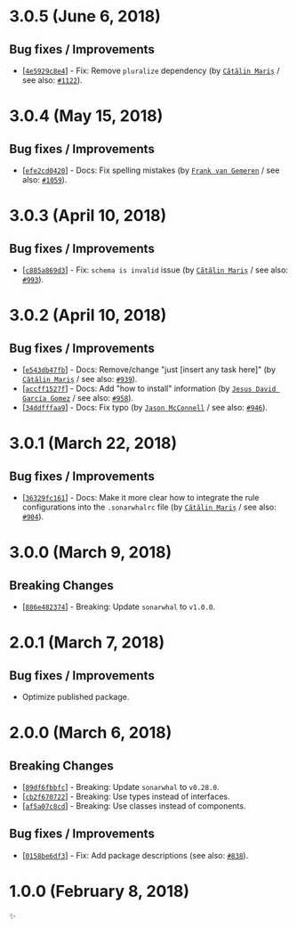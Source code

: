 # 3.0.5 (June 6, 2018)

## Bug fixes / Improvements

* [[`4e5929c8e4`](https://github.com/sonarwhal/sonarwhal/commit/4e5929c8e4faab6431b63fe86045d4460fbaaf6d)] - Fix: Remove `pluralize` dependency (by [`Cătălin Mariș`](https://github.com/alrra) / see also: [`#1122`](https://github.com/sonarwhal/sonarwhal/issues/1122)).


# 3.0.4 (May 15, 2018)

## Bug fixes / Improvements

* [[`efe2cd0420`](https://github.com/sonarwhal/sonarwhal/commit/efe2cd04204b5fcef8cd3c00e85aaca638999e7f)] - Docs: Fix spelling mistakes (by [`Frank van Gemeren`](https://github.com/frvge) / see also: [`#1059`](https://github.com/sonarwhal/sonarwhal/issues/1059)).


# 3.0.3 (April 10, 2018)

## Bug fixes / Improvements

* [[`c885a869d3`](https://github.com/sonarwhal/sonarwhal/commit/c885a869d31398f94fc0d5f5963d9b1256d17470)] - Fix: `schema is invalid` issue (by [`Cătălin Mariș`](https://github.com/alrra) / see also: [`#993`](https://github.com/sonarwhal/sonarwhal/issues/993)).


# 3.0.2 (April 10, 2018)

## Bug fixes / Improvements

* [[`e543db47fb`](https://github.com/sonarwhal/sonarwhal/commit/e543db47fbfcf857fb3d7000d9334c4e64ebeb12)] - Docs: Remove/change "just [insert any task here]" (by [`Cătălin Mariș`](https://github.com/alrra) / see also: [`#939`](https://github.com/sonarwhal/sonarwhal/issues/939)).
* [[`accff1527f`](https://github.com/sonarwhal/sonarwhal/commit/accff1527f07e4cb932cb79bf90ceadacbef0620)] - Docs: Add "how to install" information (by [`Jesus David García Gomez`](https://github.com/sarvaje) / see also: [`#958`](https://github.com/sonarwhal/sonarwhal/issues/958)).
* [[`34ddfffaa9`](https://github.com/sonarwhal/sonarwhal/commit/34ddfffaa900dcd336b3bfbcfac152480167a2ce)] - Docs: Fix typo (by [`Jason McConnell`](https://github.com/Maggers) / see also: [`#946`](https://github.com/sonarwhal/sonarwhal/issues/946)).


# 3.0.1 (March 22, 2018)

## Bug fixes / Improvements

* [[`36329fc161`](https://github.com/sonarwhal/sonarwhal/commit/36329fc161d90e8cf1b593d6fcde7262f3ceabae)] - Docs: Make it more clear how to integrate the rule configurations into the `.sonarwhalrc` file (by [`Cătălin Mariș`](https://github.com/alrra) / see also: [`#904`](https://github.com/sonarwhal/sonarwhal/issues/904)).


# 3.0.0 (March 9, 2018)

## Breaking Changes

* [[`886e482374`](https://github.com/sonarwhal/sonarwhal/commit/886e482374239974b06c1dad932a7d3324e9de9a)] - Breaking: Update `sonarwhal` to `v1.0.0`.


# 2.0.1 (March 7, 2018)

## Bug fixes / Improvements

* Optimize published package.


# 2.0.0 (March 6, 2018)

## Breaking Changes

* [[`89df6fbbfc`](https://github.com/sonarwhal/sonarwhal/commit/89df6fbbfcb6be936a12c77fe932a7ccc0e35d73)] - Breaking: Update `sonarwhal` to `v0.28.0`.
* [[`cb2f670722`](https://github.com/sonarwhal/sonarwhal/commit/cb2f67072276cfe624cf60bf2381eb6cb1ef5a16)] - Breaking: Use types instead of interfaces.
* [[`af5a07c8cd`](https://github.com/sonarwhal/sonarwhal/commit/af5a07c8cd825d5b41bf65444d78a83e743875b9)] - Breaking: Use classes instead of components.

## Bug fixes / Improvements

* [[`0158be6df3`](https://github.com/sonarwhal/sonarwhal/commit/0158be6df36e9aa1268f4b5f9cafaf3b4e45ffef)] - Fix: Add package descriptions (see also: [`#838`](https://github.com/sonarwhal/sonarwhal/issues/838)).


# 1.0.0 (February 8, 2018)

✨
